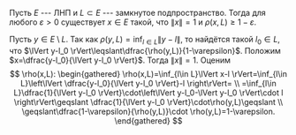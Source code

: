 Пусть $E$ --- ЛНП и $L\subset E$ --- замкнутое подпространство. 
Тогда для любого $\varepsilon>0$ существует $x\in E$ такой, что $\lVert x \rVert=1$ и $\rho(x,L)\geqslant 1-\varepsilon$.

Пусть $y\in E\setminus L$. 
Так как $\rho(y,L)=\inf_{l\in L}\lVert y-l \rVert$, то найдётся такой $l_0\in L$, что
$\lVert y-l_0 \rVert\leqslant\dfrac{\rho(y,L)}{1-\varepsilon}$. 
Положим $x=\dfrac{y-l_0}{\lVert y-l_0 \rVert}$. Тогда $\lVert x \rVert=1$. 
Оценим 
$$
\rho(x,L): 
\begin{gathered}
\rho(x,L)=\inf_{l\in L}\lVert x-l \rVert=\inf_{l\in L}\left\lVert \dfrac{y-l_0}{\lVert y-l_0 \rVert}-l \right\rVert=
\\
=\inf_{l\in L}\dfrac{1}{\lVert y-l_0 \rVert}\cdot\left\lVert y-l_0-\lVert y-l_0 \rVert\cdot l \right\rVert\geqslant \dfrac{1}{\lVert y-l_0 \rVert}\cdot\rho(y,L)\geqslant
\\
\geqslant\dfrac{1-\varepsilon}{\rho(y,L)}\cdot \rho(y,L)=1-\varepsilon.
\end{gathered}
$$